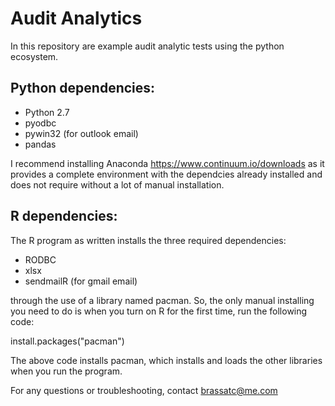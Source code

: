 # Audit Analytics

In this repository are example audit analytic tests using the python ecosystem. 

## Python dependencies: 

* Python 2.7
* pyodbc
* pywin32 (for outlook email)
* pandas

I recommend installing Anaconda https://www.continuum.io/downloads as it provides a complete environment with the dependcies already installed and does not require without a lot of manual installation.

## R dependencies:

The R program as written installs the three required dependencies: 
* RODBC
* xlsx
* sendmailR (for gmail email) 

through the use of a library named pacman. So, the only manual installing you need to do is when you turn on R for the first time, run the following code:

install.packages("pacman")

The above code installs pacman, which installs and loads the other libraries when you run the program. 

For any questions or troubleshooting, contact brassatc@me.com


